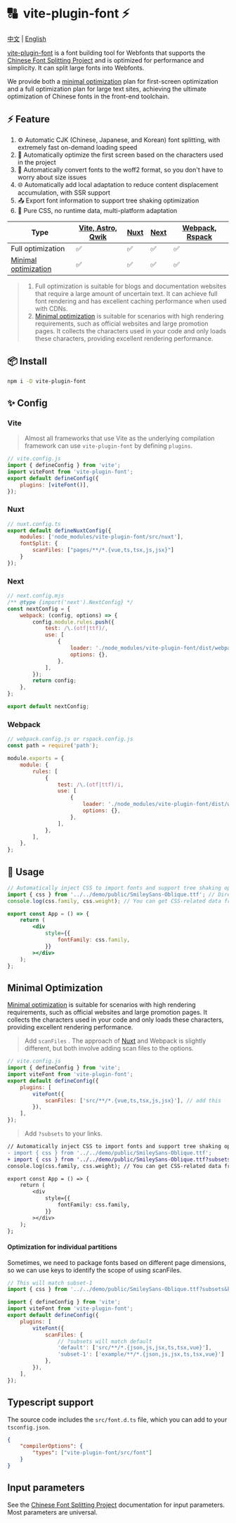 # 🔠  vite-plugin-font ⚡

[中文](https://github.com/KonghaYao/cn-font-split/blob/ts/packages/vite/README_zh.md) | [English](https://github.com/KonghaYao/cn-font-split/blob/ts/packages/vite/README.md)

[vite-plugin-font](https://www.npmjs.com/package/vite-plugin-font) is a font building tool for Webfonts that supports the [Chinese Font Splitting Project](https://chinese-font.netlify.app) and is optimized for performance and simplicity. It can split large fonts into Webfonts. 

We provide both a [minimal optimization](#minimal-optimization) plan for first-screen optimization and a full optimization plan for large text sites, achieving the ultimate optimization of Chinese fonts in the front-end toolchain.

## ⚡ Feature

1. ⚙️ Automatic CJK (Chinese, Japanese, and Korean) font splitting, with extremely fast on-demand loading speed
2. 🚀 Automatically optimize the first screen based on the characters used in the project
3. 🔄 Automatically convert fonts to the woff2 format, so you don't have to worry about size issues
4. 🌐 Automatically add local adaptation to reduce content displacement accumulation, with SSR support
5. 📤 Export font information to support tree shaking optimization
6. 🎨 Pure CSS, no runtime data, multi-platform adaptation

| Type                                          | [Vite, Astro, Qwik](#vite) | [Nuxt](#nuxt) | [Next](#next) | [Webpack, Rspack](#webpack) |
|-----------------------------------------------|----------------------------|---------------|---------------|-----------------------------|
| Full optimization                             | ✅                          | ✅             | ✅             | ✅                           |
| [Minimal optimization](#minimal-optimization) | ✅                          | ✅             | ✅             | ✅                           |

> 1. Full optimization is suitable for blogs and documentation websites that require a large amount of uncertain text. It can achieve full font rendering and has excellent caching performance when used with CDNs.
> 2. [Minimal optimization](#minimal-optimization) is suitable for scenarios with high rendering requirements, such as official websites and large promotion pages. It collects the characters used in your code and only loads these characters, providing excellent rendering performance.

## 📦 Install

```sh
npm i -D vite-plugin-font
```

## ✨ Config

### Vite

> Almost all frameworks that use Vite as the underlying compilation framework can use `vite-plugin-font` by defining `plugins`.

```js
// vite.config.js
import { defineConfig } from 'vite';
import viteFont from 'vite-plugin-font';
export default defineConfig({
    plugins: [viteFont()],
});
```

### Nuxt

```js
// nuxt.config.ts
export default defineNuxtConfig({
    modules: ['node_modules/vite-plugin-font/src/nuxt'],
    fontSplit: {
        scanFiles: ["pages/**/*.{vue,ts,tsx,js,jsx}"]
    }
});
```

### Next

```js
// next.config.mjs
/** @type {import('next').NextConfig} */
const nextConfig = {
    webpack: (config, options) => {
        config.module.rules.push({
            test: /\.(otf|ttf)/,
            use: [
                {
                    loader: './node_modules/vite-plugin-font/dist/webpack.mjs',
                    options: {},
                },
            ],
        });
        return config;
    },
};

export default nextConfig;
```

### Webpack

```js
// webpack.config.js or rspack.config.js
const path = require('path');

module.exports = {
    module: {
        rules: [
            {
                test: /\.(otf|ttf)/i,
                use: [
                    {
                        loader: './node_modules/vite-plugin-font/dist/webpack.mjs',
                        options: {},
                    },
                ],
            },
        ],
    },
};
```

## 🚀 Usage

```jsx
// Automatically inject CSS to import fonts and support tree shaking optimization of font information!
import { css } from '../../demo/public/SmileySans-Oblique.ttf'; // Directly import font files
console.log(css.family, css.weight); // You can get CSS-related data from here

export const App = () => {
    return (
        <div
            style={{
                fontFamily: css.family,
            }}
        ></div>
    );
};
```

## Minimal Optimization

[Minimal optimization](#minimal-optimization) is suitable for scenarios with high rendering requirements, such as official websites and large promotion pages. It collects the characters used in your code and only loads these characters, providing excellent rendering performance.

> Add `scanFiles` . The approach of [Nuxt](#nuxt) and Webpack is slightly different, but both involve adding scan files to the options.

```js
// vite.config.js
import { defineConfig } from 'vite';
import viteFont from 'vite-plugin-font';
export default defineConfig({
    plugins: [
        viteFont({
            scanFiles: ['src/**/*.{vue,ts,tsx,js,jsx}'], // add this
        }), 
    ],
});
```

> Add `?subsets` to your links.

```diff
// Automatically inject CSS to import fonts and support tree shaking optimization of font information!
- import { css } from '../../demo/public/SmileySans-Oblique.ttf';
+ import { css } from '../../demo/public/SmileySans-Oblique.ttf?subsets';
console.log(css.family, css.weight); // You can get CSS-related data from here

export const App = () => {
    return (
        <div
            style={{
                fontFamily: css.family,
            }}
        ></div>
    );
};
```

#### Optimization for individual partitions

Sometimes, we need to package fonts based on different page dimensions, so we can use keys to identify the scope of using scanFiles.

```js
// This will match subset-1
import { css } from '../../demo/public/SmileySans-Oblique.ttf?subsets&key=subset-1';
```

```js
import { defineConfig } from 'vite';
import viteFont from 'vite-plugin-font';
export default defineConfig({
    plugins: [
        viteFont({
            scanFiles: {
                // ?subsets will match default
                'default': ['src/**/*.{json,js,jsx,ts,tsx,vue}'],
                'subset-1': ['example/**/*.{json,js,jsx,ts,tsx,vue}']
            },
        }), 
    ],
});
```

## Typescript support

The source code includes the `src/font.d.ts` file, which you can add to your `tsconfig.json`.

```json
{
    "compilerOptions": {
        "types": ["vite-plugin-font/src/font"]
    }
}
```

## Input parameters

See the [Chinese Font Splitting Project](https://www.npmjs.com/package/cn-font-split) documentation for input parameters. Most parameters are universal.